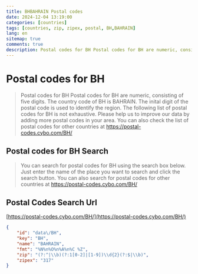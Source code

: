 ```yaml
---
title: BHBAHRAIN Postal codes 
date: 2024-12-04 13:19:00
categories: [countries]
tags: [countries, zip, zipex, postal, BH,BAHRAIN]
lang: en
sitemap: true
comments: true
description: Postal codes for BH Postal codes for BH are numeric, consisting of five digits. The country code of BH is BAHRAIN. The inital digit of the postal code is used to identify the region. The following list of postal codes for BH is not exhaustive. Please help us to improve our data by adding more postal codes in your area. You can also check the list of postal codes for other countries at https://postal-codes.cybo.com/BH/
---
```


# Postal codes for BH
> Postal codes for BH Postal codes for BH are numeric, consisting of five digits. The country code of BH is BAHRAIN. The inital digit of the postal code is used to identify the region. The following list of postal codes for BH is not exhaustive. Please help us to improve our data by adding more postal codes in your area. You can also check the list of postal codes for other countries at https://postal-codes.cybo.com/BH/

## Postal codes for BH Search 
> You can search for postal codes for BH using the search box below. Just enter the name of the place you want to search and click the search button. You can also search for postal codes for other countries at https://postal-codes.cybo.com/BH/

## Postal Codes Search Url

[https://postal-codes.cybo.com/BH/](https://postal-codes.cybo.com/BH/)
```json
{
    "id": "data\/BH",
    "key": "BH",
    "name": "BAHRAIN",
    "fmt": "%N%n%O%n%A%n%C %Z",
    "zip": "(?:^|\\b)(?:1[0-2]|[1-9])\\d{2}(?:$|\\b)",
    "zipex": "317"
}
```
